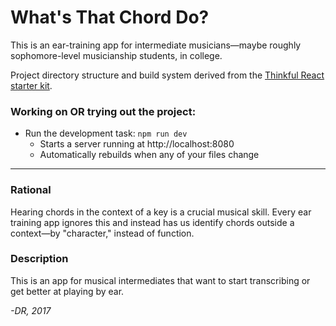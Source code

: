 # What's That Chord Do?

This is an ear-training app for intermediate musicians&#8212;maybe roughly sophomore-level musicianship students, in college.

Project directory structure and build system derived from the [Thinkful React starter kit](https://github.com/oampo/thinkful-react-starter).

### Working on OR trying out the project:

* Run the development task: `npm run dev`
    * Starts a server running at http://localhost:8080
    * Automatically rebuilds when any of your files change

----------------------------------------------------------

### Rational

Hearing chords in the context of a key is a crucial musical skill. Every ear training app ignores this and instead has us identify chords outside a context—by "character," instead of function.

### Description

This is an app for musical intermediates that want to start transcribing or get better at playing by ear.

_-DR, 2017_
